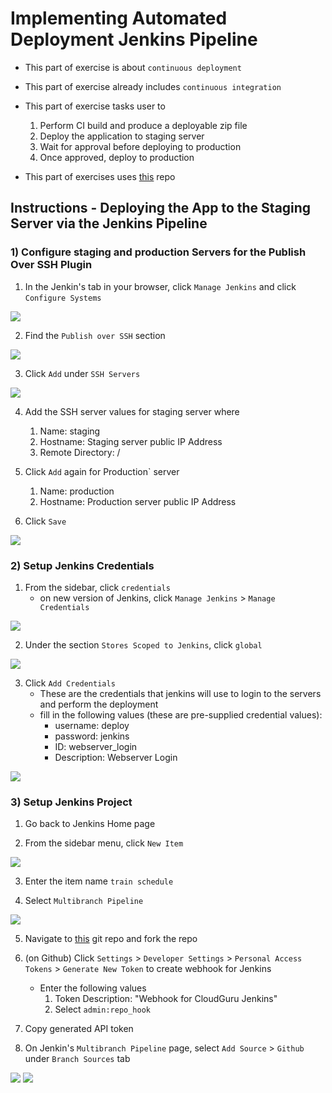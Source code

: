 # Implementing Automated Deployment Jenkins Pipeline

- This part of exercise is about `continuous deployment`
- This part of exercise already includes `continuous integration`
- This part of exercise tasks user to
    1. Perform CI build and produce a deployable zip file
    2. Deploy the application to staging server
    3. Wait for approval before deploying to production
    4. Once approved, deploy to production

- This part of exercises uses [this](https://github.com/linuxacademy/cicd-pipeline-train-schedule-cd) repo

## Instructions - Deploying the App to the Staging Server via the Jenkins Pipeline

### 1) Configure staging and production Servers for the Publish Over SSH Plugin

1. In the Jenkin's tab in your browser, click `Manage Jenkins` and click `Configure Systems`

<img src="https://user-images.githubusercontent.com/6856382/225211029-c9a7af26-7909-4fe3-a8db-a41cd02bad54.png">

2. Find the `Publish over SSH` section

<img src="https://user-images.githubusercontent.com/6856382/225211290-13deaff8-7417-434f-8915-1fdd32cad86f.png">

3. Click `Add` under `SSH Servers`

<img src="https://user-images.githubusercontent.com/6856382/225211504-12789c64-e230-448c-91c0-d98b3e54be38.png">

4. Add the SSH server values for staging server where
    1. Name: staging
    2. Hostname: Staging server public IP Address
    3. Remote Directory: /

5. Click `Add` again for Production` server
    1. Name: production
    2. Hostname: Production server public IP Address

6. Click `Save`

<img src="https://user-images.githubusercontent.com/6856382/225214091-36ed2de4-7332-4cda-8c19-1dcde60dab03.png">

### 2) Setup Jenkins Credentials

1. From the sidebar, click `credentials`
    - on new version of Jenkins, click `Manage Jenkins` > `Manage Credentials`

<img src="https://user-images.githubusercontent.com/6856382/225215269-ff212a23-0fa3-4634-9c7d-7a24102fc12b.png">

2. Under the section `Stores Scoped to Jenkins`, click `global`

<img src="https://user-images.githubusercontent.com/6856382/225215637-a4ce9c5a-6edc-44a2-9161-3ac5be7d3352.png">

3. Click `Add Credentials`
    - These are the credentials that jenkins will use to login to the servers and perform the deployment
    - fill in the following values (these are pre-supplied credential values):
        - username: deploy
        - password: jenkins
        - ID: webserver_login
        - Description: Webserver Login

<img src="https://user-images.githubusercontent.com/6856382/225216817-03178438-ff45-4e3c-b9dd-0604ed23d684.png">

### 3) Setup Jenkins Project

1. Go back to Jenkins Home page

2. From the sidebar menu, click `New Item`

<img src="https://user-images.githubusercontent.com/6856382/225217986-0f04031a-8ca8-43a5-ab9c-4d58a1df2112.png">

3. Enter the item name `train schedule`

4. Select `Multibranch Pipeline`

<img src="https://user-images.githubusercontent.com/6856382/225220932-1e8450f7-cc10-46ad-b48a-aff08bb6f88a.png">

5. Navigate to [this](https://github.com/linuxacademy/cicd-pipeline-train-schedule-cd) git repo and fork the repo

6. (on Github) Click `Settings` > `Developer Settings` > `Personal Access Tokens` > `Generate New Token` to create webhook for Jenkins
    - Enter the following values
        1. Token Description: "Webhook for CloudGuru Jenkins"
        2. Select `admin:repo_hook`

7. Copy generated API token

8. On Jenkin's `Multibranch Pipeline` page, select `Add Source` > `Github` under `Branch Sources` tab

<img src="https://user-images.githubusercontent.com/6856382/225325383-ae6ddc1b-cc06-444e-8f28-f9a7a5d872fe.png">

<img src="https://user-images.githubusercontent.com/6856382/225327608-9e132c47-e5c2-4184-97ef-437fbe9c2ded.png">


